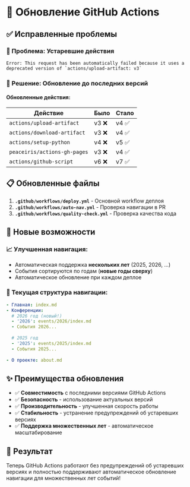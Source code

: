 # 🔄 Обновление GitHub Actions

## ✅ Исправленные проблемы

### 🚨 Проблема: Устаревшие действия
```
Error: This request has been automatically failed because it uses a deprecated version of `actions/upload-artifact: v3`
```

### 🔧 Решение: Обновление до последних версий

#### Обновленные действия:

| Действие | Было | Стало |
|----------|------|-------|
| `actions/upload-artifact` | v3 ❌ | v4 ✅ |
| `actions/download-artifact` | v3 ❌ | v4 ✅ |
| `actions/setup-python` | v4 ❌ | v5 ✅ |
| `peaceiris/actions-gh-pages` | v3 ❌ | v4 ✅ |
| `actions/github-script` | v6 ❌ | v7 ✅ |

## 📋 Обновленные файлы

1. **`.github/workflows/deploy.yml`** - Основной workflow деплоя
2. **`.github/workflows/auto-nav.yml`** - Проверка навигации в PR
3. **`.github/workflows/quality-check.yml`** - Проверка качества кода

## 🚀 Новые возможности

### 📈 Улучшенная навигация:
- Автоматическая поддержка **нескольких лет** (2025, 2026, ...)
- События сортируются по годам (**новые годы сверху**)
- Автоматическое обновление при каждом деплое

### 🎯 Текущая структура навигации:
```yaml
- Главная: index.md
- Конференции:
  # 2026 год (новый!)
  - '2026': events/2026/index.md
  - События 2026...
  
  # 2025 год
  - '2025': events/2025/index.md  
  - События 2025...
  
- О проекте: about.md
```

## ✨ Преимущества обновления

- ✅ **Совместимость** с последними версиями GitHub Actions
- ✅ **Безопасность** - использование актуальных версий
- ✅ **Производительность** - улучшенная скорость работы
- ✅ **Стабильность** - устранение предупреждений об устаревших версиях
- ✅ **Поддержка множественных лет** - автоматическое масштабирование

## 🎉 Результат

Теперь GitHub Actions работают без предупреждений об устаревших версиях и полностью поддерживают автоматическое обновление навигации для множественных лет событий!
